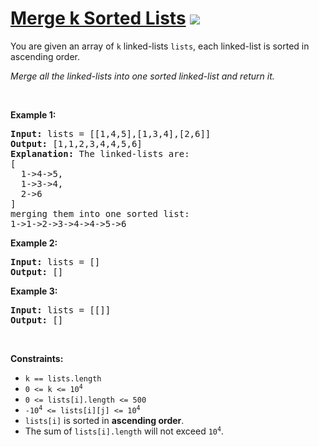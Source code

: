 
# [Merge k Sorted Lists](https://leetcode.com/problems/merge-k-sorted-lists) ![](https://img.shields.io/badge/Hard-red)

<p>You are given an array of <code>k</code> linked-lists <code>lists</code>, each linked-list is sorted in ascending order.</p>

<p><em>Merge all the linked-lists into one sorted linked-list and return it.</em></p>

<p>&nbsp;</p>
<p><strong class="example">Example 1:</strong></p>

<pre>
<strong>Input:</strong> lists = [[1,4,5],[1,3,4],[2,6]]
<strong>Output:</strong> [1,1,2,3,4,4,5,6]
<strong>Explanation:</strong> The linked-lists are:
[
  1-&gt;4-&gt;5,
  1-&gt;3-&gt;4,
  2-&gt;6
]
merging them into one sorted list:
1-&gt;1-&gt;2-&gt;3-&gt;4-&gt;4-&gt;5-&gt;6
</pre>

<p><strong class="example">Example 2:</strong></p>

<pre>
<strong>Input:</strong> lists = []
<strong>Output:</strong> []
</pre>

<p><strong class="example">Example 3:</strong></p>

<pre>
<strong>Input:</strong> lists = [[]]
<strong>Output:</strong> []
</pre>

<p>&nbsp;</p>
<p><strong>Constraints:</strong></p>

<ul>
	<li><code>k == lists.length</code></li>
	<li><code>0 &lt;= k &lt;= 10<sup>4</sup></code></li>
	<li><code>0 &lt;= lists[i].length &lt;= 500</code></li>
	<li><code>-10<sup>4</sup> &lt;= lists[i][j] &lt;= 10<sup>4</sup></code></li>
	<li><code>lists[i]</code> is sorted in <strong>ascending order</strong>.</li>
	<li>The sum of <code>lists[i].length</code> will not exceed <code>10<sup>4</sup></code>.</li>
</ul>

        